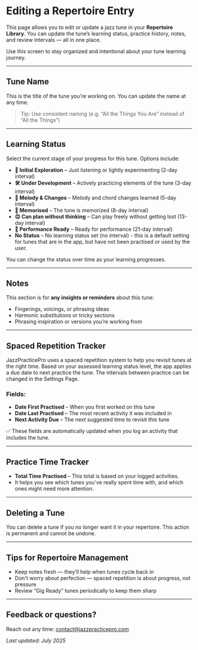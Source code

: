 # Editing a Repertoire Entry

This page allows you to edit or update a jazz tune in your **Repertoire Library**. You can update the tune’s learning status, practice history, notes, and review intervals — all in one place.

Use this screen to stay organized and intentional about your tune learning journey.

---

## Tune Name

This is the title of the tune you're working on. You can update the name at any time.

> Tip: Use consistent naming (e.g. “All the Things You Are” instead of “All the Things”)

---

## Learning Status

Select the current stage of your progress for this tune. Options include:

- **🧐 Initial Exploration** – Just listening or lightly experimenting (2-day interval)
- **🛠 Under Development** – Actively practicing elements of the tune (3-day interval)
- **🎵 Melody & Changes** – Melody and chord changes learned (5-day interval)
- **🧠 Memorised** – The tune is memorized (8-day interval)
- **😌 Can plan without thinking** – Can play freely without getting lost (13-day interval)
- **🎤 Performance Ready** – Ready for performance (21-day interval)
- **No Status** – No learning status set (no interval) - this is a default setting for tunes that are in the app, but have not been practised or used by the user.

You can change the status over time as your learning progresses.

---

## Notes

This section is for **any insights or reminders** about this tune:

- Fingerings, voicings, or phrasing ideas
- Harmonic substitutions or tricky sections
- Phrasing inspiration or versions you’re working from

---

## Spaced Repetition Tracker

JazzPracticePro uses a spaced repetition system to help you revisit tunes at the right time. Based on your assessed learning status level, the app applies a due date to next practice the tune. The intervals between practice can be changed in the Settings Page. 

### Fields:

- **Date First Practised** – When you first worked on this tune
- **Date Last Practised** – The most recent activity it was included in
- **Next Activity Due** – The next suggested time to revisit this tune

✅ These fields are automatically updated when you log an activity that includes the tune.

---

## Practice Time Tracker

- **Total Time Practised** – This total is based on your logged activities.
- It helps you see which tunes you've really spent time with, and which ones might need more attention.

---

## Deleting a Tune

You can delete a tune if you no longer want it in your repertoire. This action is permanent and cannot be undone.

---

## Tips for Repertoire Management

- Keep notes fresh — they’ll help when tunes cycle back in
- Don't worry about perfection — spaced repetition is about progress, not pressure
- Review “Gig Ready” tunes periodically to keep them sharp

---
## Feedback or questions?

Reach out any time: [contact@jazzpracticepro.com](mailto:contact@jazzpracticepro.com)

_Last updated: July 2025_
